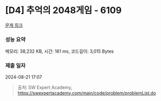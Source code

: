 # [D4] 추억의 2048게임 - 6109 

[문제 링크](https://swexpertacademy.com/main/code/problem/problemDetail.do?contestProbId=AWbrg9uabZsDFAWQ) 

### 성능 요약

메모리: 38,232 KB, 시간: 161 ms, 코드길이: 3,015 Bytes

### 제출 일자

2024-08-21 17:07



> 출처: SW Expert Academy, https://swexpertacademy.com/main/code/problem/problemList.do